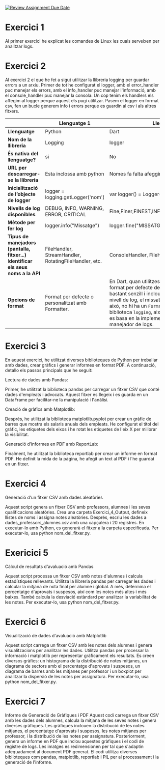 [![Review Assignment Due Date](https://classroom.github.com/assets/deadline-readme-button-22041afd0340ce965d47ae6ef1cefeee28c7c493a6346c4f15d667ab976d596c.svg)](https://classroom.github.com/a/ULiw8LbN)
# Exercici 1
Al primer exercici he explicat les comandes de Linux les cuals serveixen per analitzar logs.

# Exercici 2
Al exercici 2 el que he fet a sigut utilitzar la llibreria logging per guardar errors a un arxiu. Primer de tot he configurat el logger, amb el error_handler puc manejar els errors, amb el info_handler puc manejar l'informació, amb el console_handler puc manejar la consola. Un cop tenim els handlers els affegim al logger perque aquest els pugi utilitzar. Pasem el logger en format csv, fen un bucle generem info i errors perque es guardin al csv i als altres fitxers.

|                           | Llenguatge 1 | Llenguatge 2 | Altre (opcional) |
|---------------------------|-------------|-------------|------------------|
| **Llenguatge**            |   Python          |   Dart          |    Java              |
| **Nom de la llibreria**   |   Logging          |        logger     |        Logback          |
| **És nativa del llenguatge?** |   si      |      No       |        No          |
| **URL per descarregar-se la llibreria** | Esta inclossa amb python |    Nomes fa falta afeggir la dependecia    |        https://logback.qos.ch/          |
| **Inicialització de l’objecte de logger** |logger = logging.getLogger('nom') | var logger() = Logger()        | Logger logger = LoggerFactory.getLogger(Classe.class)                 |
| **Nivells de log disponibles** |   DEBUG, INFO, WARNING, ERROR, CRITICAL     |    Fine,Finer,FINEST,INFO,WARNING,SEVERE,SHOUT         |   TRACE, DEBUG, INFO, WARN, ERROR	               |
| **Mètode per fer log**    |    logger.info("Missatge")	         |      logger.fine("MISSATGE")       |       logger.info("Missatge")	           |
| **Tipus de manejadors (pantalla, fitxer...) Identificar els seus noms a la API** |FileHandler, StreamHandler, RotatingFileHandler, etc. | ConsoleHandler, FileHandler, RemoteHandler |ConsoleAppender, FileAppender, RollingFileAppender, etc.	 |
| **Opcions de format**     |    Format per defecte o personalitzat amb Formatter.         | En Dart, quan utilitzes la biblioteca `logging`, el format per defecte dels missatges de log és bastant senzill i inclou la informació bàsica com el nivell de log, el missatge i la data/hora. No obstant això, no hi ha un `Formatter` predefinit en la biblioteca `logging`, així que el format per defecte es basa en la implementació que facis al teu manejador de logs.            |       Configuració amb patrons a logback.xml.	           |

# Exercici 3
En aquest exercici, he utilitzat diverses biblioteques de Python per treballar amb dades, crear gràfics i generar informes en format PDF. A continuació, detallo els passos principals que he seguit:

Lectura de dades amb Pandas:

Primer, he utilitzat la biblioteca pandas per carregar un fitxer CSV que conté dades d'empleats i advocats. Aquest fitxer es llegeix i es guarda en un DataFrame per facilitar-ne la manipulació i l'anàlisi.

Creació de gràfics amb Matplotlib:

Després, he utilitzat la biblioteca matplotlib.pyplot per crear un gràfic de barres que mostra els salaris anuals dels empleats. He configurat el títol del gràfic, les etiquetes dels eixos i he rotat les etiquetes de l'eix X per millorar la visibilitat.

Generació d'informes en PDF amb ReportLab:

Finalment, he utilitzat la biblioteca reportlab per crear un informe en format PDF. He definit la mida de la pàgina, he afegit un text al PDF i l'he guardat en un fitxer.

# Exercici 4
Generació d'un fitxer CSV amb dades aleatòries

Aquest script genera un fitxer CSV amb professors, alumnes i les seves qualificacions aleatòries. Crea una carpeta Exercici_4_Output, defineix llistes de noms i assigna notes aleatòries. Després, escriu les dades a dades_professors_alumnes.csv amb una capçalera i 20 registres. En executar-lo amb Python, es generarà el fitxer a la carpeta especificada. Per executar-lo, usa python nom_del_fitxer.py.

# Exericici 5
Càlcul de resultats d'avaluació amb Pandas

Aquest script processa un fitxer CSV amb notes d'alumnes i calcula estadístiques rellevants. Utilitza la llibreria pandas per carregar les dades i calcular la mitjana de nota final per alumne i global. A més, determina el percentatge d'aprovats i suspesos, així com les notes més altes i més baixes. També calcula la desviació estàndard per analitzar la variabilitat de les notes. Per executar-lo, usa python nom_del_fitxer.py.

# Exercici 6
Visualització de dades d'avaluació amb Matplotlib

Aquest script carrega un fitxer CSV amb les notes dels alumnes i genera visualitzacions per analitzar les dades. Utilitza pandas per processar la informació i matplotlib per representar gràficament els resultats. Es creen diversos gràfics: un histograma de la distribució de notes mitjanes, un diagrama de sectors amb el percentatge d'aprovats i suspesos, un diagrama de barres amb les mitjanes per professor i un boxplot per analitzar la dispersió de les notes per assignatura. Per executar-lo, usa python nom_del_fitxer.py.

# Exercici 7
Informe de Generació de Gràfiques i PDF
Aquest codi carrega un fitxer CSV amb les dades dels alumnes, calcula la mitjana de les seves notes i genera diverses gràfiques. Les gràfiques inclouen la distribució de les notes mitjanes, el percentatge d'aprovats i suspesos, les notes mitjanes per professor, i la distribució de les notes per assignatura. Posteriorment, genera un informe en PDF que inclou aquestes gràfiques i el codi de registre de logs. Les imatges es redimensionen per tal que s'adaptin adequadament al document PDF generat. El codi utilitza diverses biblioteques com pandas, matplotlib, reportlab i PIL per al processament i la generació de l'informe.